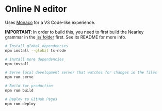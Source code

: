# Online N editor

Uses [Monaco](https://microsoft.github.io/monaco-editor/) for a VS Code-like
experience.

**IMPORTANT**: In order to build this, you need to first build the Nearley
grammar in the [js/ folder](../js/) first. See its README for more info.

```sh
# Install global dependencies
npm install --global ts-node

# Install more dependencies
npm install

# Serve local development server that watches for changes in the files
npm run serve

# Build for production
npm run build

# Deploy to GitHub Pages
npm run deploy
```
